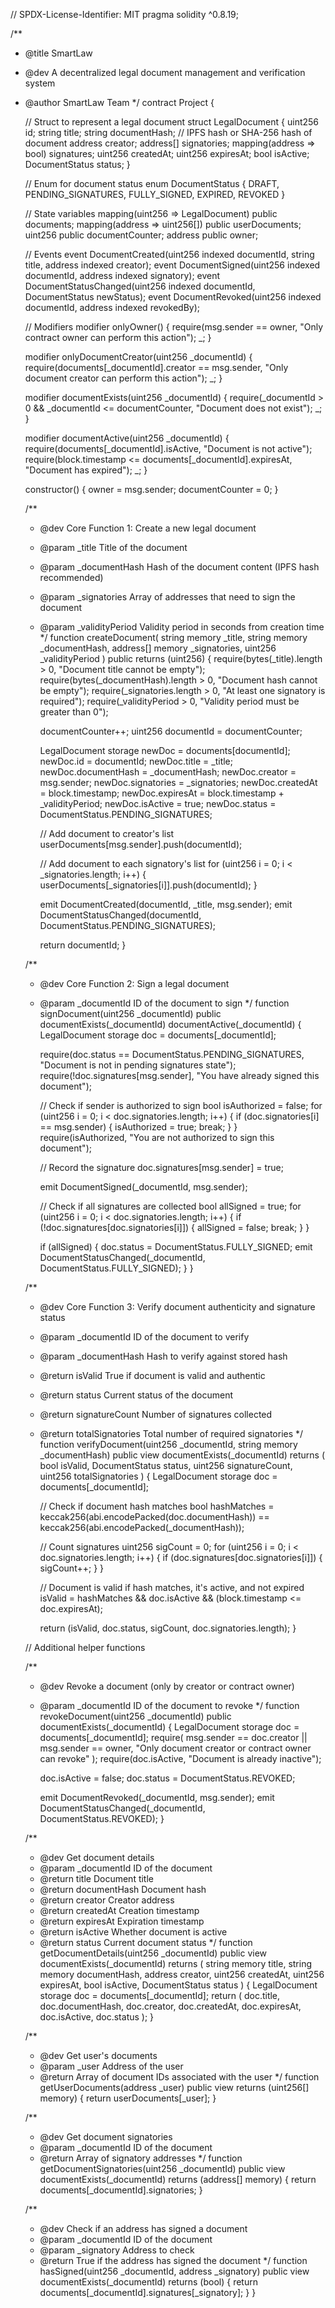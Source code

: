 
// SPDX-License-Identifier: MIT
pragma solidity ^0.8.19;

/**
 * @title SmartLaw
 * @dev A decentralized legal document management and verification system
 * @author SmartLaw Team
 */
contract Project {
    
    // Struct to represent a legal document
    struct LegalDocument {
        uint256 id;
        string title;
        string documentHash; // IPFS hash or SHA-256 hash of document
        address creator;
        address[] signatories;
        mapping(address => bool) signatures;
        uint256 createdAt;
        uint256 expiresAt;
        bool isActive;
        DocumentStatus status;
    }
    
    // Enum for document status
    enum DocumentStatus {
        DRAFT,
        PENDING_SIGNATURES,
        FULLY_SIGNED,
        EXPIRED,
        REVOKED
    }
    
    // State variables
    mapping(uint256 => LegalDocument) public documents;
    mapping(address => uint256[]) public userDocuments;
    uint256 public documentCounter;
    address public owner;
    
    // Events
    event DocumentCreated(uint256 indexed documentId, string title, address indexed creator);
    event DocumentSigned(uint256 indexed documentId, address indexed signatory);
    event DocumentStatusChanged(uint256 indexed documentId, DocumentStatus newStatus);
    event DocumentRevoked(uint256 indexed documentId, address indexed revokedBy);
    
    // Modifiers
    modifier onlyOwner() {
        require(msg.sender == owner, "Only contract owner can perform this action");
        _;
    }
    
    modifier onlyDocumentCreator(uint256 _documentId) {
        require(documents[_documentId].creator == msg.sender, "Only document creator can perform this action");
        _;
    }
    
    modifier documentExists(uint256 _documentId) {
        require(_documentId > 0 && _documentId <= documentCounter, "Document does not exist");
        _;
    }
    
    modifier documentActive(uint256 _documentId) {
        require(documents[_documentId].isActive, "Document is not active");
        require(block.timestamp <= documents[_documentId].expiresAt, "Document has expired");
        _;
    }
    
    constructor() {
        owner = msg.sender;
        documentCounter = 0;
    }
    
    /**
     * @dev Core Function 1: Create a new legal document
     * @param _title Title of the document
     * @param _documentHash Hash of the document content (IPFS hash recommended)
     * @param _signatories Array of addresses that need to sign the document
     * @param _validityPeriod Validity period in seconds from creation time
     */
    function createDocument(
        string memory _title,
        string memory _documentHash,
        address[] memory _signatories,
        uint256 _validityPeriod
    ) public returns (uint256) {
        require(bytes(_title).length > 0, "Document title cannot be empty");
        require(bytes(_documentHash).length > 0, "Document hash cannot be empty");
        require(_signatories.length > 0, "At least one signatory is required");
        require(_validityPeriod > 0, "Validity period must be greater than 0");
        
        documentCounter++;
        uint256 documentId = documentCounter;
        
        LegalDocument storage newDoc = documents[documentId];
        newDoc.id = documentId;
        newDoc.title = _title;
        newDoc.documentHash = _documentHash;
        newDoc.creator = msg.sender;
        newDoc.signatories = _signatories;
        newDoc.createdAt = block.timestamp;
        newDoc.expiresAt = block.timestamp + _validityPeriod;
        newDoc.isActive = true;
        newDoc.status = DocumentStatus.PENDING_SIGNATURES;
        
        // Add document to creator's list
        userDocuments[msg.sender].push(documentId);
        
        // Add document to each signatory's list
        for (uint256 i = 0; i < _signatories.length; i++) {
            userDocuments[_signatories[i]].push(documentId);
        }
        
        emit DocumentCreated(documentId, _title, msg.sender);
        emit DocumentStatusChanged(documentId, DocumentStatus.PENDING_SIGNATURES);
        
        return documentId;
    }
    
    /**
     * @dev Core Function 2: Sign a legal document
     * @param _documentId ID of the document to sign
     */
    function signDocument(uint256 _documentId) 
        public 
        documentExists(_documentId) 
        documentActive(_documentId) 
    {
        LegalDocument storage doc = documents[_documentId];
        
        require(doc.status == DocumentStatus.PENDING_SIGNATURES, "Document is not in pending signatures state");
        require(!doc.signatures[msg.sender], "You have already signed this document");
        
        // Check if sender is authorized to sign
        bool isAuthorized = false;
        for (uint256 i = 0; i < doc.signatories.length; i++) {
            if (doc.signatories[i] == msg.sender) {
                isAuthorized = true;
                break;
            }
        }
        require(isAuthorized, "You are not authorized to sign this document");
        
        // Record the signature
        doc.signatures[msg.sender] = true;
        
        emit DocumentSigned(_documentId, msg.sender);
        
        // Check if all signatures are collected
        bool allSigned = true;
        for (uint256 i = 0; i < doc.signatories.length; i++) {
            if (!doc.signatures[doc.signatories[i]]) {
                allSigned = false;
                break;
            }
        }
        
        if (allSigned) {
            doc.status = DocumentStatus.FULLY_SIGNED;
            emit DocumentStatusChanged(_documentId, DocumentStatus.FULLY_SIGNED);
        }
    }
    
    /**
     * @dev Core Function 3: Verify document authenticity and signature status
     * @param _documentId ID of the document to verify
     * @param _documentHash Hash to verify against stored hash
     * @return isValid True if document is valid and authentic
     * @return status Current status of the document
     * @return signatureCount Number of signatures collected
     * @return totalSignatories Total number of required signatories
     */
    function verifyDocument(uint256 _documentId, string memory _documentHash) 
        public 
        view 
        documentExists(_documentId)
        returns (
            bool isValid,
            DocumentStatus status,
            uint256 signatureCount,
            uint256 totalSignatories
        ) 
    {
        LegalDocument storage doc = documents[_documentId];
        
        // Check if document hash matches
        bool hashMatches = keccak256(abi.encodePacked(doc.documentHash)) == keccak256(abi.encodePacked(_documentHash));
        
        // Count signatures
        uint256 sigCount = 0;
        for (uint256 i = 0; i < doc.signatories.length; i++) {
            if (doc.signatures[doc.signatories[i]]) {
                sigCount++;
            }
        }
        
        // Document is valid if hash matches, it's active, and not expired
        isValid = hashMatches && doc.isActive && (block.timestamp <= doc.expiresAt);
        
        return (isValid, doc.status, sigCount, doc.signatories.length);
    }
    
    // Additional helper functions
    
    /**
     * @dev Revoke a document (only by creator or contract owner)
     * @param _documentId ID of the document to revoke
     */
    function revokeDocument(uint256 _documentId) 
        public 
        documentExists(_documentId) 
    {
        LegalDocument storage doc = documents[_documentId];
        require(
            msg.sender == doc.creator || msg.sender == owner,
            "Only document creator or contract owner can revoke"
        );
        require(doc.isActive, "Document is already inactive");
        
        doc.isActive = false;
        doc.status = DocumentStatus.REVOKED;
        
        emit DocumentRevoked(_documentId, msg.sender);
        emit DocumentStatusChanged(_documentId, DocumentStatus.REVOKED);
    }
    
    /**
     * @dev Get document details
     * @param _documentId ID of the document
     * @return title Document title
     * @return documentHash Document hash
     * @return creator Creator address
     * @return createdAt Creation timestamp
     * @return expiresAt Expiration timestamp
     * @return isActive Whether document is active
     * @return status Current document status
     */
    function getDocumentDetails(uint256 _documentId)
        public
        view
        documentExists(_documentId)
        returns (
            string memory title,
            string memory documentHash,
            address creator,
            uint256 createdAt,
            uint256 expiresAt,
            bool isActive,
            DocumentStatus status
        )
    {
        LegalDocument storage doc = documents[_documentId];
        return (
            doc.title,
            doc.documentHash,
            doc.creator,
            doc.createdAt,
            doc.expiresAt,
            doc.isActive,
            doc.status
        );
    }
    
    /**
     * @dev Get user's documents
     * @param _user Address of the user
     * @return Array of document IDs associated with the user
     */
    function getUserDocuments(address _user) public view returns (uint256[] memory) {
        return userDocuments[_user];
    }
    
    /**
     * @dev Get document signatories
     * @param _documentId ID of the document
     * @return Array of signatory addresses
     */
    function getDocumentSignatories(uint256 _documentId) 
        public 
        view 
        documentExists(_documentId) 
        returns (address[] memory) 
    {
        return documents[_documentId].signatories;
    }
    
    /**
     * @dev Check if an address has signed a document
     * @param _documentId ID of the document
     * @param _signatory Address to check
     * @return True if the address has signed the document
     */
    function hasSigned(uint256 _documentId, address _signatory) 
        public 
        view 
        documentExists(_documentId) 
        returns (bool) 
    {
        return documents[_documentId].signatures[_signatory];
    }
}
